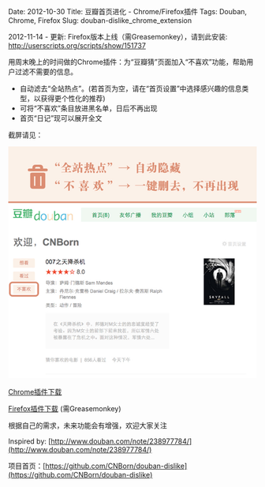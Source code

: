 Date: 2012-10-30
Title: 豆瓣首页进化 - Chrome/Firefox插件
Tags: Douban, Chrome, Firefox
Slug: douban-dislike_chrome_extension

2012-11-14 - 更新: Firefox版本上线（需Greasemonkey），请到此安装: http://userscripts.org/scripts/show/151737

用周末晚上的时间做的Chrome插件：为“豆瓣猜”页面加入“不喜欢”功能，帮助用户过滤不需要的信息。

* 自动滤去“全站热点”。(若首页为空，请在“首页设置”中选择感兴趣的信息类型，以获得更个性化的推荐)
* 可将“不喜欢”条目放进黑名单，日后不再出现
* 首页“日记”现可以展开全文

截屏请见：

![豆瓣首页进化 - Chrome插件](/images/projects/douban-dislike-screenshot.jpg)

[Chrome插件下载](https://chrome.google.com/webstore/detail/%E8%B1%86%E7%93%A3%E9%A6%96%E9%A1%B5%E8%BF%9B%E5%8C%96/ekdbbkjjobpcmnpcblabohfkdlpipeie)

[Firefox插件下载](http://userscripts.org/scripts/show/151737) (需Greasemonkey)

根据自己的需求，未来功能会有增强，欢迎大家关注

Inspired by: [http://www.douban.com/note/238977784/](http://www.douban.com/note/238977784/)

项目首页：[https://github.com/CNBorn/douban-dislike](https://github.com/CNBorn/douban-dislike)
